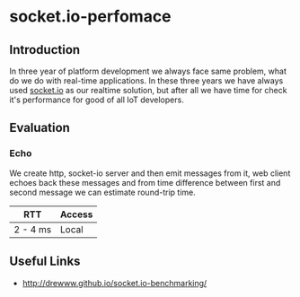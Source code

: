 # socket.io-perfomace
## Introduction
In three year of platform development we always face same problem, what do we do with real-time applications.
In these three years we have always used [socket.io](https://socket.io/) as our realtime solution, but after all we have time for check
it's performance for good of all IoT developers.

## Evaluation
### Echo
We create http, socket-io server and then emit messages from it, web client echoes back these messages and
from time difference between first and second message we can estimate round-trip time.

| RTT | Access |
|:---:|:-------|
| 2 - 4 ms | Local |

## Useful Links
- http://drewww.github.io/socket.io-benchmarking/
